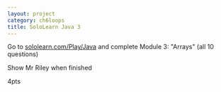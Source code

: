 ```yaml
---
layout: project
category: ch6loops
title: SoloLearn Java 3
---
```


Go to [sololearn.com/Play/Java](https://www.sololearn.com/Play/Java) and complete Module 3: "Arrays" (all 10 questions)

Show Mr Riley when finished

4pts
